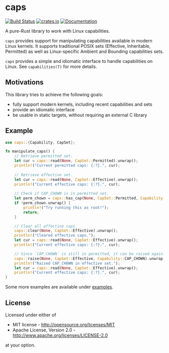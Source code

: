 # caps

[![Build Status](https://travis-ci.com/lucab/caps-rs.svg?branch=master)](https://travis-ci.com/lucab/caps-rs)
[![crates.io](https://img.shields.io/crates/v/caps.svg)](https://crates.io/crates/caps)
[![Documentation](https://docs.rs/caps/badge.svg)](https://docs.rs/caps)

A pure-Rust library to work with Linux capabilities.

`caps` provides support for manipulating capabilities available in modern Linux
kernels. It supports traditional POSIX sets (Effective, Inheritable, Permitted)
as well as Linux-specific Ambient and Bounding capabilities sets.

`caps` provides a simple and idiomatic interface to handle capabilities on Linux.
See `capabilities(7)` for more details.

## Motivations

This library tries to achieve the following goals:
 * fully support modern kernels, including recent capabilities and sets
 * provide an idiomatic interface
 * be usable in static targets, without requiring an external C library

## Example

```rust
use caps::{Capability, CapSet};

fn manipulate_caps() {
    // Retrieve permitted set.
    let cur = caps::read(None, CapSet::Permitted).unwrap();
    println!("Current permitted caps: {:?}.", cur);
    
    // Retrieve effective set.
    let cur = caps::read(None, CapSet::Effective).unwrap();
    println!("Current effective caps: {:?}.", cur);
    
    // Check if CAP_CHOWN is in permitted set.
    let perm_chown = caps::has_cap(None, CapSet::Permitted, Capability::CAP_CHOWN).unwrap();
    if !perm_chown.unwrap() {
        println!("Try running this as root!");
        return;
    }

    // Clear all effective caps.
    caps::clear(None, CapSet::Effective).unwrap();
    println!("Cleared effective caps.");
    let cur = caps::read(None, CapSet::Effective).unwrap();
    println!("Current effective caps: {:?}.", cur);

    // Since `CAP_CHOWN` is still in permitted, it can be raised again.
    caps::raise(None, CapSet::Effective, Capability::CAP_CHOWN).unwrap();
    println!("Raised CAP_CHOWN in effective set.");
    let cur = caps::read(None, CapSet::Effective).unwrap();
    println!("Current effective caps: {:?}.", cur);
}
```

Some more examples are available under [examples](examples).

## License

Licensed under either of

 * MIT license - <http://opensource.org/licenses/MIT>
 * Apache License, Version 2.0 - <http://www.apache.org/licenses/LICENSE-2.0>

at your option.
